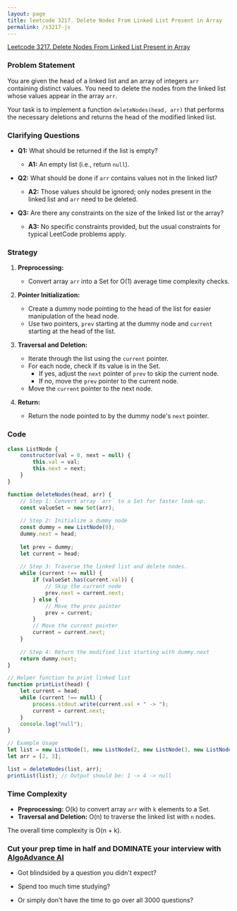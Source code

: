 ```yaml
---
layout: page
title: leetcode 3217. Delete Nodes From Linked List Present in Array
permalink: /s3217-js
---
```

[Leetcode 3217. Delete Nodes From Linked List Present in Array](https://algoadvance.github.io/algoadvance/l3217)
### Problem Statement

You are given the head of a linked list and an array of integers `arr` containing distinct values. You need to delete the nodes from the linked list whose values appear in the array `arr`.

Your task is to implement a function `deleteNodes(head, arr)` that performs the necessary deletions and returns the head of the modified linked list.

### Clarifying Questions
- **Q1:** What should be returned if the list is empty?
  - **A1:** An empty list (i.e., return `null`).
  
- **Q2:** What should be done if `arr` contains values not in the linked list?
  - **A2:** Those values should be ignored; only nodes present in the linked list and `arr` need to be deleted.

- **Q3:** Are there any constraints on the size of the linked list or the array?
  - **A3:** No specific constraints provided, but the usual constraints for typical LeetCode problems apply.

### Strategy

1. **Preprocessing:**
   - Convert array `arr` into a Set for O(1) average time complexity checks.

2. **Pointer Initialization:**
   - Create a dummy node pointing to the head of the list for easier manipulation of the head node.
   - Use two pointers, `prev` starting at the dummy node and `current` starting at the head of the list.

3. **Traversal and Deletion:**
   - Iterate through the list using the `current` pointer.
   - For each node, check if its value is in the Set.
       - If yes, adjust the `next` pointer of `prev` to skip the current node.
       - If no, move the `prev` pointer to the current node.
   - Move the `current` pointer to the next node.

4. **Return:**
   - Return the node pointed to by the dummy node's `next` pointer.

### Code

```javascript
class ListNode {
    constructor(val = 0, next = null) {
        this.val = val;
        this.next = next;
    }
}

function deleteNodes(head, arr) {
    // Step 1: Convert array `arr` to a Set for faster look-up.
    const valueSet = new Set(arr);
    
    // Step 2: Initialize a dummy node
    const dummy = new ListNode(0);
    dummy.next = head;
    
    let prev = dummy;
    let current = head;
    
    // Step 3: Traverse the linked list and delete nodes.
    while (current !== null) {
        if (valueSet.has(current.val)) {
            // Skip the current node
            prev.next = current.next;
        } else {
            // Move the prev pointer
            prev = current;
        }
        // Move the current pointer
        current = current.next;
    }
    
    // Step 4: Return the modified list starting with dummy.next
    return dummy.next;
}

// Helper function to print linked list
function printList(head) {
    let current = head;
    while (current !== null) {
        process.stdout.write(current.val + " -> ");
        current = current.next;
    }
    console.log("null");
}

// Example Usage
let list = new ListNode(1, new ListNode(2, new ListNode(3, new ListNode(4))));
let arr = [2, 3];

list = deleteNodes(list, arr);
printList(list); // Output should be: 1 -> 4 -> null
```

### Time Complexity

- **Preprocessing:** O(k) to convert array `arr` with `k` elements to a Set.
- **Traversal and Deletion:** O(n) to traverse the linked list with `n` nodes.

The overall time complexity is O(n + k).


### Cut your prep time in half and DOMINATE your interview with [AlgoAdvance AI](https://algoAdvance.com)

- Got blindsided by a question you didn't expect?

- Spend too much time studying?

- Or simply don't have the time to go over all 3000 questions?

